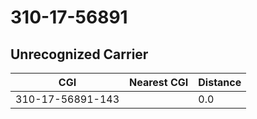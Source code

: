 # 310-17-56891
## Unrecognized Carrier


| CGI | Nearest CGI | Distance |
|-----|-------------|----------|
| 310-17-56891-143 |  | 0.0 |
